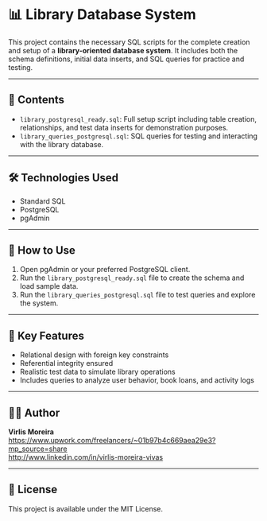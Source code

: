 
# 📊 Library Database System

This project contains the necessary SQL scripts for the complete creation and setup of a **library-oriented database system**. It includes both the schema definitions, initial data inserts, and SQL queries for practice and testing.

---

## 📁 Contents

- `library_postgresql_ready.sql`: Full setup script including table creation, relationships, and test data inserts for demonstration purposes.
- `library_queries_postgresql.sql`: SQL queries for testing and interacting with the library database.

---

## 🛠️ Technologies Used

- Standard SQL
- PostgreSQL
- pgAdmin

---

## 🚀 How to Use

1. Open pgAdmin or your preferred PostgreSQL client.
2. Run the `library_postgresql_ready.sql` file to create the schema and load sample data.
3. Run the `library_queries_postgresql.sql` file to test queries and explore the system.

---

## 🧠 Key Features

- Relational design with foreign key constraints
- Referential integrity ensured
- Realistic test data to simulate library operations
- Includes queries to analyze user behavior, book loans, and activity logs

---

## 🧑‍💻 Author

**Virlis Moreira**  
https://www.upwork.com/freelancers/~01b97b4c669aea29e3?mp_source=share  
http://www.linkedin.com/in/virlis-moreira-vivas

---

## 📄 License

This project is available under the MIT License.
